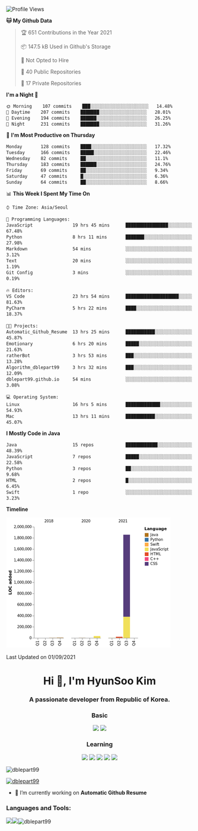 

<!--START_SECTION:waka-->
![Profile Views](http://img.shields.io/badge/Profile%20Views-34-blue)

**🐱 My Github Data** 

> 🏆 651 Contributions in the Year 2021
 > 
> 📦 147.5 kB Used in Github's Storage 
 > 
> 🚫 Not Opted to Hire
 > 
> 📜 40 Public Repositories 
 > 
> 🔑 17 Private Repositories  
 > 
**I'm a Night 🦉** 

```text
🌞 Morning    107 commits    ███░░░░░░░░░░░░░░░░░░░░░░   14.48% 
🌆 Daytime    207 commits    ███████░░░░░░░░░░░░░░░░░░   28.01% 
🌃 Evening    194 commits    ██████░░░░░░░░░░░░░░░░░░░   26.25% 
🌙 Night      231 commits    ███████░░░░░░░░░░░░░░░░░░   31.26%

```
📅 **I'm Most Productive on Thursday** 

```text
Monday       128 commits    ████░░░░░░░░░░░░░░░░░░░░░   17.32% 
Tuesday      166 commits    █████░░░░░░░░░░░░░░░░░░░░   22.46% 
Wednesday    82 commits     ██░░░░░░░░░░░░░░░░░░░░░░░   11.1% 
Thursday     183 commits    ██████░░░░░░░░░░░░░░░░░░░   24.76% 
Friday       69 commits     ██░░░░░░░░░░░░░░░░░░░░░░░   9.34% 
Saturday     47 commits     █░░░░░░░░░░░░░░░░░░░░░░░░   6.36% 
Sunday       64 commits     ██░░░░░░░░░░░░░░░░░░░░░░░   8.66%

```


📊 **This Week I Spent My Time On** 

```text
⌚︎ Time Zone: Asia/Seoul

💬 Programming Languages: 
JavaScript               19 hrs 45 mins      ████████████████░░░░░░░░░   67.48% 
Python                   8 hrs 11 mins       ███████░░░░░░░░░░░░░░░░░░   27.98% 
Markdown                 54 mins             ░░░░░░░░░░░░░░░░░░░░░░░░░   3.12% 
Text                     20 mins             ░░░░░░░░░░░░░░░░░░░░░░░░░   1.19% 
Git Config               3 mins              ░░░░░░░░░░░░░░░░░░░░░░░░░   0.19%

🔥 Editors: 
VS Code                  23 hrs 54 mins      ████████████████████░░░░░   81.63% 
PyCharm                  5 hrs 22 mins       ████░░░░░░░░░░░░░░░░░░░░░   18.37%

🐱‍💻 Projects: 
Automatic_Github_Resume  13 hrs 25 mins      ███████████░░░░░░░░░░░░░░   45.87% 
Emotionary               6 hrs 20 mins       █████░░░░░░░░░░░░░░░░░░░░   21.63% 
ratherBot                3 hrs 53 mins       ███░░░░░░░░░░░░░░░░░░░░░░   13.28% 
Algorithm_dblepart99     3 hrs 32 mins       ███░░░░░░░░░░░░░░░░░░░░░░   12.09% 
dblepart99.github.io     54 mins             ░░░░░░░░░░░░░░░░░░░░░░░░░   3.08%

💻 Operating System: 
Linux                    16 hrs 5 mins       █████████████░░░░░░░░░░░░   54.93% 
Mac                      13 hrs 11 mins      ███████████░░░░░░░░░░░░░░   45.07%

```

**I Mostly Code in Java** 

```text
Java                     15 repos            ████████████░░░░░░░░░░░░░   48.39% 
JavaScript               7 repos             █████░░░░░░░░░░░░░░░░░░░░   22.58% 
Python                   3 repos             ██░░░░░░░░░░░░░░░░░░░░░░░   9.68% 
HTML                     2 repos             █░░░░░░░░░░░░░░░░░░░░░░░░   6.45% 
Swift                    1 repo              ░░░░░░░░░░░░░░░░░░░░░░░░░   3.23%

```


**Timeline**

![Chart not found](https://raw.githubusercontent.com/dblepart99/dblepart99/main/charts/bar_graph.png) 


 Last Updated on 01/09/2021
<!--END_SECTION:waka-->


<h1 align="center">Hi 👋, I'm HyunSoo Kim</h1>
<h3 align="center">A passionate developer from Republic of Korea.</h3><div align=center>
  
  <h3> Basic </h3><img src="https://img.shields.io/badge/JAVA-007396?style=flat-square&logo=java&logoColor=white"> <img src="https://img.shields.io/badge/Python-3766AB?style=flat-square&logo=Python&logoColor=blue"/> 
  <h3> Learning </h3>
  
  <img src="https://img.shields.io/badge/c++-00599C?style=flat-square&logo=c%2B%2B&logoColor=white"/> <img src="https://img.shields.io/badge/react-61DAFB?style=flat-square&logo=react&logoColor=black"/> <img src="https://img.shields.io/badge/css-1572B6?style=flat-square&logo=css3&logoColor=blue"/> <img src="https://img.shields.io/badge/javascript-F7DF1E?style=flat-square&logo=javascript&logoColor=blue"> <img src="https://img.shields.io/badge/html-E34F26?style=flat-square&logo=html5&logoColor=white"/> 

</div>

<p align="left"> <img src="https://komarev.com/ghpvc/?username=dblepart99&label=Profile%20views&color=0e75b6&style=flat" alt="dblepart99" /> </p>

<p align="left"> <a href="https://github.com/ryo-ma/github-profile-trophy"><img src="https://github-profile-trophy.vercel.app/?username=dblepart99" alt="dblepart99" /></a> </p>

- 🔭 I’m currently working on **Automatic Github Resume**


<h3 align="left">Languages and Tools:</h3>


<p><img align="left" src=https://github-readme-stats.vercel.app/api?username=dblepart99&count_private=true&show_icons=true&theme=graywhite/></p>
<p><img align="left" src=https://github-readme-stats.vercel.app/api/top-langs/?username=dblepart99&langs_count=3&hide=xslt,html,CSS,scss&theme=graywhite/></p>
<p><img align="center" src="https://github-readme-streak-stats.herokuapp.com/?user=dblepart99&" alt="dblepart99" /></p>
